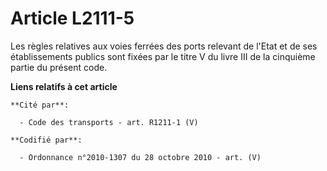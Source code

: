 # Article L2111-5

Les règles relatives aux voies ferrées des ports relevant de l'Etat et de ses établissements publics sont fixées par le titre
V du livre III de la cinquième partie du présent code.

**Liens relatifs à cet article**

	**Cité par**:

	  - Code des transports - art. R1211-1 (V)

	**Codifié par**:

	  - Ordonnance n°2010-1307 du 28 octobre 2010 - art. (V)
